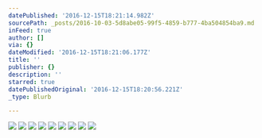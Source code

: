 ```yaml
---
datePublished: '2016-12-15T18:21:14.982Z'
sourcePath: _posts/2016-10-03-5d8abe05-99f5-4859-b777-4ba504854ba9.md
inFeed: true
author: []
via: {}
dateModified: '2016-12-15T18:21:06.177Z'
title: ''
publisher: {}
description: ''
starred: true
datePublishedOriginal: '2016-12-15T18:20:56.221Z'
_type: Blurb

---
```

![](https://the-grid-user-content.s3-us-west-2.amazonaws.com/14068897-a2e2-44d3-8455-f7caa14aa6f3.jpg)
![](https://the-grid-user-content.s3-us-west-2.amazonaws.com/b8719ec1-a93a-4a86-b749-37ae1350b1e6.jpg)
![](https://the-grid-user-content.s3-us-west-2.amazonaws.com/dcf23e28-b311-4b33-bab4-ecd226175a5c.jpg)
![](https://the-grid-user-content.s3-us-west-2.amazonaws.com/d3f86eac-c2bc-4542-8806-b0852d315494.jpg)
![](https://the-grid-user-content.s3-us-west-2.amazonaws.com/c19a092c-80fa-44ea-9a23-99ee77115d31.jpg)
![](https://the-grid-user-content.s3-us-west-2.amazonaws.com/c8f9fe20-9b4f-4795-b9cd-d9dac23a4df2.jpg)
![](https://imgflo.herokuapp.com/graph/2b2431f8e7ba7b0/3901c0ae4b009239ed7be1599c5dbdea/croprotate.jpg?cropheight=960&cropwidth=1209&degrees=0&input=https%3A%2F%2Fthe-grid-user-content.s3-us-west-2.amazonaws.com%2Fbae602ea-0e79-4f1a-98c1-d229ffccd922.jpg&x=9&y=9)
![](https://the-grid-user-content.s3-us-west-2.amazonaws.com/08869fcf-cc66-4f97-b41f-ec138c982845.jpg)
![](https://the-grid-user-content.s3-us-west-2.amazonaws.com/8ce4db07-9a4d-464b-907d-72469ab0b7bf.jpg)